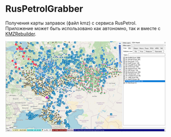 # RusPetrolGrabber

Получения карты заправок (файл kmz) с сервиса RusPetrol.    
Приложение может быть использовано как автономно, так и вместе с [KMZRebuilder](https://github.com/dkxce/KMZRebuilder).

<img src="map.png"/>
